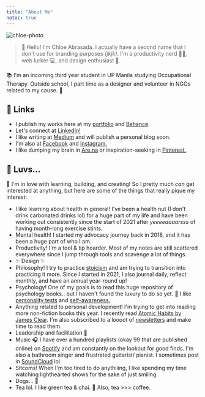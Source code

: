 ```yaml
---
title: "About Me"
notoc: true
---
```


![chloe-photo](/notes/photos/chloe-about.png)

> 👋 Hello! I'm Chloe Abrasada. I actually have a second name that I don't use for branding purposes *(jkjk)*. I'm a productivity nerd 👩‍🏫, web lurker 💻, and design enthusiast 🎨.

📚 I'm an incoming third year student in UP Manila studying Occupational Therapy. Outside school, I part time as a designer and volunteer in NGOs related to my cause. 🍃

## 🔗 Links
- I publish my works here at my [portfolio](https://chloeabrasada.online/) and [Behance](https://www.behance.net/chloeabrasada).
- Let's connect at [LinkedIn!](https://www.linkedin.com/in/chloeabrasada)
- I like writing at [Medium](https://chloeabrasada.medium.com/) and will publish a personal blog soon.
- I'm also at [Facebook](https://www.facebook.com/chloeabrasada/) and [Instagram.](https://www.instagram.com/chloeabrasada)
- I like dumping my brain in [Are.na](https://www.are.na/chloe-abrasada) or inspiration-seeking in [Pinterest.](https://www.pinterest.ph/chloeabrasada)

## 🍉 Luvs...

🥳 I'm in love with learning, building, and creating! So I pretty much *can* get interested at anything, but here are some of the things that really pique my interest:

- I like learning about health in general! I've been a health nut (I don't drink carbonated drinks lol) for a huge part of my life and have been working out consistently since the start of 2021 after *yeeeeaaaarsss* of having month-long exercise stints.
- Mental health! I started my advocacy journey back in 2018, and it has been a huge part of who I am.
- Productivity! I'm a tool & tip hoarder. Most of my notes are still scattered everywhere since I jump through tools and scavenge a lot of things.
- ✨ Design ✨
- Philosophy! I try to practice [stoicism](moc/stoicism.md) and am trying to transition into practicing it more. Since I started in 2021, I also journal daily, reflect monthly, and have an annual year-round up!
- Psychology! One of my goals is to read this huge repository of psychology books.. but I haven't found the luxury to do so yet. 💭 I like [personality tests](notes/perdev/mh/personality-tests.md) and [self-awareness.](notes/perdev/mh/self-awareness.md)
- Anything related to personal development! I'm trying to get into reading more non-fiction books this year. I recently read [Atomic Habits by James Clear](notes/sources/books/atomic-habits.md). I'm also subscribed to a loooot of [newsletters](notes/sources/newsletters.md) and make time to read them.
- Leadership and facilitation 👥
- Music 🎧 I have over a hundred playlists (okay 99 that are published online) on [Spotify](https://open.spotify.com/user/chloeabrasada) and am constantly on the lookout for good finds. I'm also a bathroom singer and frustrated guitarist/ pianist. I sometimes post in [SoundCloud](https://soundcloud.com/chloeabrasada) lol.
- Sitcoms! When I'm too tired to do anythiiing, I like spending my time watching lighthearted shows for the sake of just smiling.
- Dogs... 🐶
- Tea lol. I like green tea & chai. 🍵 Also, tea >>> coffee.